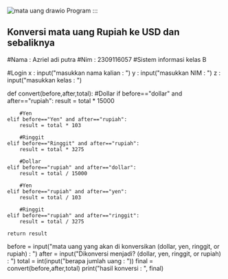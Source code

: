 ![mata uang drawio](https://github.com/Azrieladiputra/readme.md/assets/144753236/69a07391-32bc-411f-a69a-6ca9554bba1c)
Program :::

## Konversi mata uang Rupiah ke USD dan sebaliknya
#Nama : Azriel adi putra
#Nim : 2309116057
#Sistem informasi kelas B

#Login
x : input("masukkan nama kalian : ")
y : input("masukkan NIM : ")
z : input("masukkan kelas : ")

def convert(before,after,total):
    #Dollar
    if before=="dollar" and after=="rupiah":
        result = total * 15000
        
        #Yen
    elif before=="Yen" and after=="rupiah":
        result = total * 103
        
        #Ringgit
    elif before=="Ringgit" and after=="rupiah":
        result = total * 3275
    
        #Dollar
    elif before=="rupiah" and after=="dollar":
        result = total / 15000 
               
        #Yen
    elif before=="rupiah" and after=="yen":
        result = total / 103
        
        #Ringgit
    elif before=="rupiah" and after=="ringgit":
        result = total / 3275
        
    return result

before = input("mata uang yang akan di konversikan (dollar, yen, ringgit, or rupiah) : ")
after = input("Dikonversi menjadi? (dollar, yen, ringgit, or rupiah) : ")
total = int(input("berapa jumlah uang : "))
final = convert(before,after,total)
print("hasil konversi : ", final)







 


   


    
    


   


    
    
